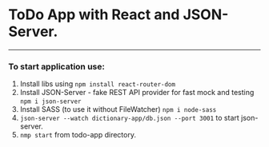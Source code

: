 <h1> ToDo App with React and JSON-Server. </h1>
<hr>
<h3>To start application use:</h3>
<ol>
<li> Install libs using <code>npm install react-router-dom</code></li>
<li> Install JSON-Server - fake REST API provider for fast mock and testing <code>npm i json-server</code> </li>
<li> Install SASS (to use it without FileWatcher) <code>npm i node-sass</code> </li>
<li> <code>json-server --watch dictionary-app/db.json --port 3001</code> to start json-server. </li>
<li> <code>nmp start</code> from todo-app directory. </li>
</ol>
